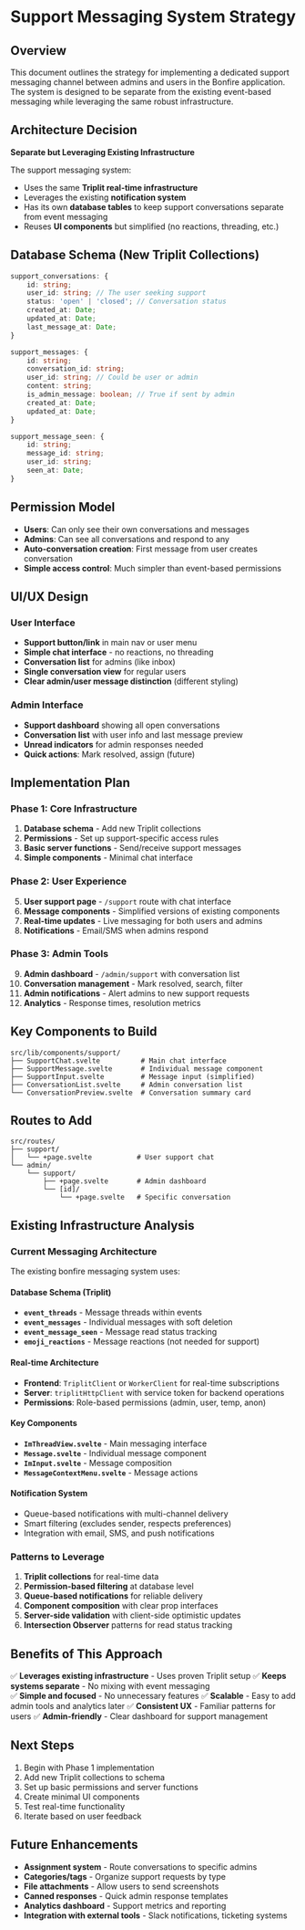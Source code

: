 # Support Messaging System Strategy

## Overview

This document outlines the strategy for implementing a dedicated support messaging channel between admins and users in the Bonfire application. The system is designed to be separate from the existing event-based messaging while leveraging the same robust infrastructure.

## Architecture Decision

**Separate but Leveraging Existing Infrastructure**

The support messaging system:

- Uses the same **Triplit real-time infrastructure**
- Leverages the existing **notification system**
- Has its own **database tables** to keep support conversations separate from event messaging
- Reuses **UI components** but simplified (no reactions, threading, etc.)

## Database Schema (New Triplit Collections)

```typescript
support_conversations: {
	id: string;
	user_id: string; // The user seeking support
	status: 'open' | 'closed'; // Conversation status
	created_at: Date;
	updated_at: Date;
	last_message_at: Date;
}

support_messages: {
	id: string;
	conversation_id: string;
	user_id: string; // Could be user or admin
	content: string;
	is_admin_message: boolean; // True if sent by admin
	created_at: Date;
	updated_at: Date;
}

support_message_seen: {
	id: string;
	message_id: string;
	user_id: string;
	seen_at: Date;
}
```

## Permission Model

- **Users**: Can only see their own conversations and messages
- **Admins**: Can see all conversations and respond to any
- **Auto-conversation creation**: First message from user creates conversation
- **Simple access control**: Much simpler than event-based permissions

## UI/UX Design

### User Interface

- **Support button/link** in main nav or user menu
- **Simple chat interface** - no reactions, no threading
- **Conversation list** for admins (like inbox)
- **Single conversation view** for regular users
- **Clear admin/user message distinction** (different styling)

### Admin Interface

- **Support dashboard** showing all open conversations
- **Conversation list** with user info and last message preview
- **Unread indicators** for admin responses needed
- **Quick actions**: Mark resolved, assign (future)

## Implementation Plan

### Phase 1: Core Infrastructure

1. **Database schema** - Add new Triplit collections
2. **Permissions** - Set up support-specific access rules
3. **Basic server functions** - Send/receive support messages
4. **Simple components** - Minimal chat interface

### Phase 2: User Experience

5. **User support page** - `/support` route with chat interface
6. **Message components** - Simplified versions of existing components
7. **Real-time updates** - Live messaging for both users and admins
8. **Notifications** - Email/SMS when admins respond

### Phase 3: Admin Tools

9. **Admin dashboard** - `/admin/support` with conversation list
10. **Conversation management** - Mark resolved, search, filter
11. **Admin notifications** - Alert admins to new support requests
12. **Analytics** - Response times, resolution metrics

## Key Components to Build

```
src/lib/components/support/
├── SupportChat.svelte          # Main chat interface
├── SupportMessage.svelte       # Individual message component
├── SupportInput.svelte         # Message input (simplified)
├── ConversationList.svelte     # Admin conversation list
└── ConversationPreview.svelte  # Conversation summary card
```

## Routes to Add

```
src/routes/
├── support/
│   └── +page.svelte           # User support chat
└── admin/
    └── support/
        ├── +page.svelte       # Admin dashboard
        └── [id]/
            └── +page.svelte   # Specific conversation
```

## Existing Infrastructure Analysis

### Current Messaging Architecture

The existing bonfire messaging system uses:

#### Database Schema (Triplit)

- **`event_threads`** - Message threads within events
- **`event_messages`** - Individual messages with soft deletion
- **`event_message_seen`** - Message read status tracking
- **`emoji_reactions`** - Message reactions (not needed for support)

#### Real-time Architecture

- **Frontend**: `TriplitClient` or `WorkerClient` for real-time subscriptions
- **Server**: `triplitHttpClient` with service token for backend operations
- **Permissions**: Role-based permissions (admin, user, temp, anon)

#### Key Components

- **`ImThreadView.svelte`** - Main messaging interface
- **`Message.svelte`** - Individual message component
- **`ImInput.svelte`** - Message composition
- **`MessageContextMenu.svelte`** - Message actions

#### Notification System

- Queue-based notifications with multi-channel delivery
- Smart filtering (excludes sender, respects preferences)
- Integration with email, SMS, and push notifications

### Patterns to Leverage

1. **Triplit collections** for real-time data
2. **Permission-based filtering** at database level
3. **Queue-based notifications** for reliable delivery
4. **Component composition** with clear prop interfaces
5. **Server-side validation** with client-side optimistic updates
6. **Intersection Observer** patterns for read status tracking

## Benefits of This Approach

✅ **Leverages existing infrastructure** - Uses proven Triplit setup
✅ **Keeps systems separate** - No mixing with event messaging  
✅ **Simple and focused** - No unnecessary features
✅ **Scalable** - Easy to add admin tools and analytics later
✅ **Consistent UX** - Familiar patterns for users
✅ **Admin-friendly** - Clear dashboard for support management

## Next Steps

1. Begin with Phase 1 implementation
2. Add new Triplit collections to schema
3. Set up basic permissions and server functions
4. Create minimal UI components
5. Test real-time functionality
6. Iterate based on user feedback

## Future Enhancements

- **Assignment system** - Route conversations to specific admins
- **Categories/tags** - Organize support requests by type
- **File attachments** - Allow users to send screenshots
- **Canned responses** - Quick admin response templates
- **Analytics dashboard** - Support metrics and reporting
- **Integration with external tools** - Slack notifications, ticketing systems
